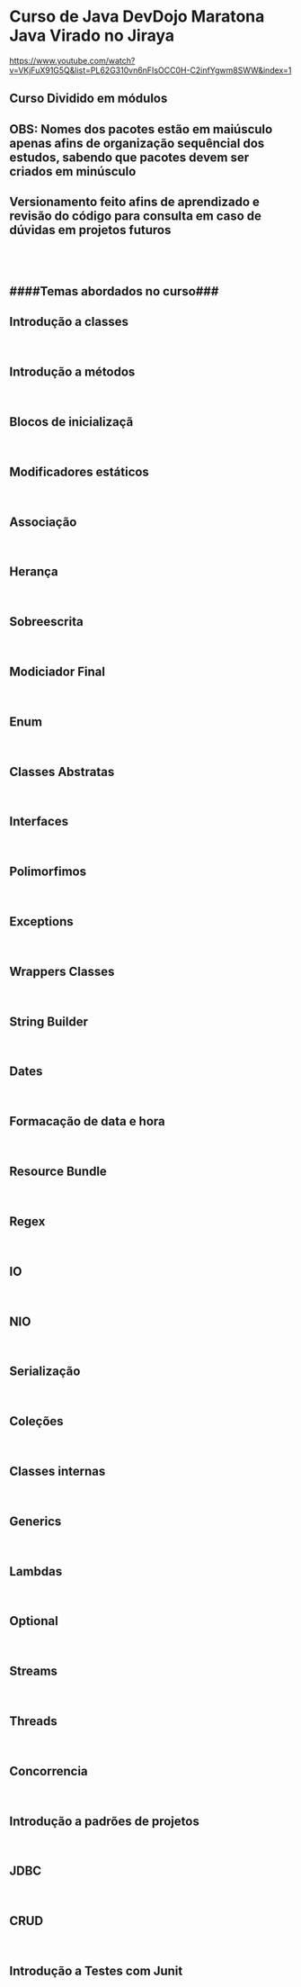 
# Curso de Java DevDojo Maratona Java Virado no Jiraya
https://www.youtube.com/watch?v=VKjFuX91G5Q&list=PL62G310vn6nFIsOCC0H-C2infYgwm8SWW&index=1
## Curso Dividido em módulos
## OBS: Nomes dos pacotes estão em maiúsculo apenas afins de organização sequêncial dos estudos, sabendo que pacotes devem ser criados em minúsculo

## Versionamento feito afins de aprendizado e revisão do código para consulta em caso de dúvidas em projetos futuros

&nbsp;
-------------------------------------
####Temas abordados no curso###
-------------------------------------

Introdução a classes
-------------------------------------
&nbsp;

Introdução a métodos
-------------------------------------
&nbsp;

Blocos de inicializaçã
-------------------------------------
&nbsp;

Modificadores estáticos
-------------------------------------
&nbsp;

Associação 
-------------------------------------
&nbsp;

Herança
-------------------------------------
&nbsp;

Sobreescrita
-------------------------------------
&nbsp;

Modiciador Final
-------------------------------------
&nbsp;

Enum
-------------------------------------
&nbsp;

Classes Abstratas
-------------------------------------
&nbsp;

Interfaces
-------------------------------------
&nbsp;

Polimorfimos
-------------------------------------
&nbsp;

Exceptions
-------------------------------------
&nbsp;

Wrappers Classes
-------------------------------------
&nbsp;

String Builder
-------------------------------------
&nbsp;

Dates
-------------------------------------
&nbsp;

Formacação de data e hora
-------------------------------------
&nbsp;

Resource Bundle
-------------------------------------
&nbsp;

Regex
-------------------------------------
&nbsp;

IO
-------------------------------------
&nbsp;

NIO
-------------------------------------
&nbsp;

Serialização
-------------------------------------
&nbsp;

Coleções
-------------------------------------
&nbsp;

Classes internas
-------------------------------------
&nbsp;

Generics
-------------------------------------
&nbsp;

Lambdas
-------------------------------------
&nbsp;

Optional
-------------------------------------
&nbsp;

Streams
-------------------------------------
&nbsp;

Threads
-------------------------------------
&nbsp;

Concorrencia 
-------------------------------------
&nbsp;

Introdução a padrões de projetos
-------------------------------------
&nbsp;

JDBC
-------------------------------------
&nbsp;

CRUD
-------------------------------------
&nbsp;

Introdução a Testes com Junit
-------------------------------------
